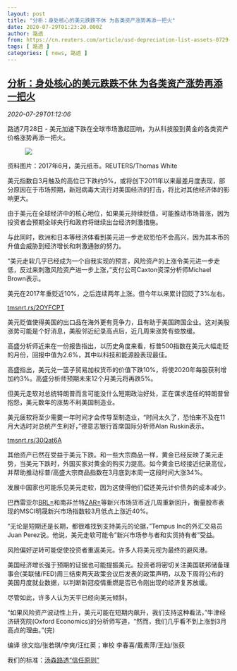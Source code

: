 ```yaml
---
layout: post
title: "分析：身处核心的美元跌跌不休 为各类资产涨势再添一把火"
date: 2020-07-29T01:23:20.000Z
author: 路透
from: https://cn.reuters.com/article/usd-depreciation-list-assets-0729-idCNKCS24U03J
tags: [ 路透 ]
categories: [ news, 路透 ]
---
```

<!--1595985800000-->
[分析：身处核心的美元跌跌不休 为各类资产涨势再添一把火](https://cn.reuters.com/article/usd-depreciation-list-assets-0729-idCNKCS24U03J)
------

<div>
<div><i>2020-07-29T01:12:06</i></div><div class="StandardArticleBody_body"><p>路透7月28日 - 美元加速下跌在全球市场激起回响，为从科技股到黄金的各类资产价格涨势再添一把火。 </p><div class="PrimaryAsset_container"><div class="Image_container" tabindex="-1"><figure class="Image_zoom" style="padding-bottom:"><div class="LazyImage_container LazyImage_dark" style="background-image:none"><img src="//s4.reutersmedia.net/resources/r/?m=02&amp;d=20200729&amp;t=2&amp;i=1527474597&amp;r=LYNXNPEG6S01V&amp;w=600" aria-label="资料图片：2017年6月，美元纸币。REUTERS/Thomas White"/><div class="LazyImage_image LazyImage_fallback" style="background-image:url(//s4.reutersmedia.net/resources/r/?m=02&amp;d=20200729&amp;t=2&amp;i=1527474597&amp;r=LYNXNPEG6S01V&amp;w=600);background-position:center center;background-color:inherit"></div></div><div class="Image_expand-button" aria-label="Expand Image Slideshow" role="button" tabindex="0"></div></figure><figcaption><div class="Image_caption"><span>资料图片：2017年6月，美元纸币。REUTERS/Thomas White</span></div></figcaption></div></div><p>美元指数自3月触及的高位已下跌约9%，或将创下2011年以来最差月度表现，部分原因在于市场预期，新冠病毒大流行对美国经济的打击，将比对其他经济体的影响更大。 </p><p>由于美元在全球经济中的核心地位，如果美元持续贬值，可能推动市场普涨，因为投资者会预期全球央行和政府将继续出台经济刺激措施。 </p><p>与此同时，欧洲和日本等经济体看到美元进一步走软恐怕不会高兴，因为其本币的升值会威胁到经济增长和刺激通胀的努力。 </p><p>“美元走软几乎已经成为一个自我实现的预言，风险资产的上涨令美元进一步走低，反过来刺激风险资产进一步上涨，”支付公司Caxton资深分析师Michael Brown表示。 </p><p>美元在2017年重贬近10%，之后连续两年上涨。但今年以来累计回贬了3%左右。 </p><p><a href="https://tmsnrt.rs/2OYFCPT">tmsnrt.rs/2OYFCPT</a> </p><p>美元贬值使得美国的出口品在海外更有竞争力，且有助于美国跨国企业。这对美股涨势可能是个好消息，美股邻近纪录高点后，近几周来涨势有些放缓。 </p><p>高盛分析师近来在一份报告指出，以历史角度来看，标普500指数在美元大幅走贬的月份，回报中值为2.6%，其中以科技和能源股表现最佳。 </p><p>高盛指出，美元兑一篮子贸易加权货币的价值下跌10%，将使2020年每股获利增加约3%。高盛分析师预期未来12个月美元将再跌5%。 </p><p>但美元走软对总统特朗普而言可能没什么短期政治好处，正在谋求连任的特朗普曾抱怨，美元数年的涨势不利美国制造业。 </p><p>美元疲软将至少需要一年时间才会传导至制造业，“时间太久了，恐怕来不及在11月大选时对总统产生利好，”德意志银行首席国际分析师Alan Ruskin表示。 </p><p><a href="https://tmsnrt.rs/30Qat6A">tmsnrt.rs/30Qat6A</a> </p><p>其他资产已然在受益于美元下跌。和一些大宗商品一样，黄金已经反映了美元走势，当美元下跌时，外国买家对黄金的购买力提高。如今黄金已经接近纪录高位，并帮助推动标普/高盛大宗商品指数在3月底到本周一这段时间大涨34%。 </p><p>发展中国家也可能乐见美元走软，因为这使得他们偿还美元计价债务的成本减少。 </p><p>巴西雷亚尔<a href="/investing/currencies/quote?srcCurr=BRL&destCurr=USD">BRL=</a>和南非兰特<a href="/investing/currencies/quote?srcCurr=ZAR&destCurr=USD">ZAR=</a>等新兴市场货币近几周重新回升，衡量股市表现的MSCI明晟新兴市场指数较3月低点上涨近40%。 </p><p>“无论是短期还是长期，都很难找到支持美元的论据，”Tempus Inc的外汇交易员Juan Perez说。他说，美元走软可能令”新兴市场参与者和实货持有者”受益。 </p><p>风险偏好逆转可能促使投资者重返美元。许多人将美元视为最终的避风港。 </p><p>美国经济增长强于预期的证据也可能提振美元。投资者将密切关注美国联邦储备理事会(美联储/FED)周三结束两天政策会议后发表的政策声明，以及下周将公布的美国月度就业数据，以判断新冠疫情重燃是否已令刚出现的经济复苏放缓。 </p><p>尽管如此，许多人认为天平已经向美元倾斜。 </p><p>“如果风险资产波动性上升，美元可能在短期内飙升，我们支持这种看法，”牛津经济研究院(Oxford Economics)的分析师写道，“然而，我们几乎看不到上涨到3月高点的理由。”(完) </p><div class="Attribution_container"><div class="Attribution_attribution"><p class="Attribution_content">编译 徐文焰/张若琪/李爽/汪红英；审校 李春喜/戴素萍/王灿/张荻 </p></div></div><div class="StandardArticleBody_trustBadgeContainer"><span class="StandardArticleBody_trustBadgeTitle">我们的标准：</span><span class="trustBadgeUrl"><a href="https://www.thomsonreuters.cn/content/dam/openweb/documents/pdf/china/brochures/about-us-1.pdf">汤森路透“信任原则”</a></span></div></div>
</div>
